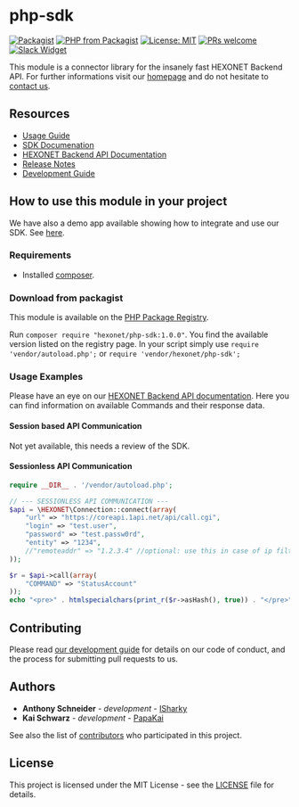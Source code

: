 # php-sdk


[![Packagist](https://img.shields.io/packagist/v/hexonet/php-sdk.svg)](https://packagist.org/packages/hexonet/php-sdk)
[![PHP from Packagist](https://img.shields.io/packagist/php-v/hexonet/php-sdk.svg)](https://packagist.org/packages/hexonet/php-sdk)
[![License: MIT](https://img.shields.io/badge/License-MIT-blue.svg)](https://opensource.org/licenses/MIT)
[![PRs welcome](https://img.shields.io/badge/PRs-welcome-brightgreen.svg)](https://github.com/hexonet/php-sdk/blob/master/CONTRIBUTING.md)
[![Slack Widget](https://camo.githubusercontent.com/984828c0b020357921853f59eaaa65aaee755542/68747470733a2f2f73332e65752d63656e7472616c2d312e616d617a6f6e6177732e636f6d2f6e6774756e612f6a6f696e2d75732d6f6e2d736c61636b2e706e67)](https://hexonet-sdk.slack.com/messages/CBF05V4CQ)

This module is a connector library for the insanely fast HEXONET Backend API. For further informations visit our [homepage](http://hexonet.net) and do not hesitate to [contact us](https://www.hexonet.net/contact).

## Resources

* [Usage Guide](https://github.com/hexonet/php-sdk/blob/master/README.md#how-to-use-this-module-in-your-project)
* [SDK Documenation](https://rawgit.com/hexonet/php-sdk/master/target/site/apidocs/net/hexonet/apiconnector/package-summary.html)
* [HEXONET Backend API Documentation](https://github.com/hexonet/hexonet-api-documentation/tree/master/API)
* [Release Notes](https://github.com/hexonet/php-sdk/releases)
* [Development Guide](https://github.com/hexonet/php-sdk/wiki/Development-Guide)

## How to use this module in your project

We have also a demo app available showing how to integrate and use our SDK. See [here](https://github.com/hexonet/php-sdk-demo).

### Requirements

* Installed [composer](https://getcomposer.org/download/).

### Download from packagist

This module is available on the [PHP Package Registry](https://packagist.org/packages/hexonet/php-sdk).

Run `composer require "hexonet/php-sdk:1.0.0"`. You find the available version listed on the registry page.
In your script simply use `require 'vendor/autoload.php';` or `require 'vendor/hexonet/php-sdk';`

### Usage Examples

Please have an eye on our [HEXONET Backend API documentation](https://github.com/hexonet/hexonet-api-documentation/tree/master/API). Here you can find information on available Commands and their response data.

#### Session based API Communication

Not yet available, this needs a review of the SDK.

#### Sessionless API Communication

```php
require __DIR__ . '/vendor/autoload.php';

// --- SESSIONLESS API COMMUNICATION ---
$api = \HEXONET\Connection::connect(array(
    "url" => "https://coreapi.1api.net/api/call.cgi",
    "login" => "test.user",
    "password" => "test.passw0rd",
    "entity" => "1234",
    //"remoteaddr" => "1.2.3.4" //optional: use this in case of ip filter setting
));

$r = $api->call(array(
    "COMMAND" => "StatusAccount"
));
echo "<pre>" . htmlspecialchars(print_r($r->asHash(), true)) . "</pre>";
```

## Contributing

Please read [our development guide](https://github.com/hexonet/java-sdk/wiki/Development-Guide) for details on our code of conduct, and the process for submitting pull requests to us.

## Authors

* **Anthony Schneider** - *development* - [ISharky](https://github.com/isharky)
* **Kai Schwarz** - *development* - [PapaKai](https://github.com/papakai)

See also the list of [contributors](https://github.com/hexonet/php-sdk/graphs/contributors) who participated in this project.

## License

This project is licensed under the MIT License - see the [LICENSE](LICENSE) file for details.
